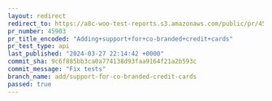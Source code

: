 ```yaml
---
layout: redirect
redirect_to: https://a8c-woo-test-reports.s3.amazonaws.com/public/pr/45903/api/index.html
pr_number: 45903
pr_title_encoded: "Adding+support+for+co-branded+credit+cards"
pr_test_type: api
last_published: "2024-03-27 22:14:42 +0000"
commit_sha: 9c6f885bb3ca0a774138d93faa9164f21a2b593c
commit_message: "Fix tests"
branch_name: add/support-for-co-branded-credit-cards
passed: true
---
```

